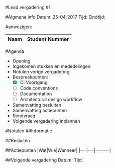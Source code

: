 #Lead vergadering #1

#Algmene info
Datum:		25-04-2017
Tijd:
Eindtijd:

Aanwezigen:

| Naam | Student Nummer |
|--------|--------------|

#Agenda
- Opening
- Ingekomen stukken en mededelingen
- Notulen vorige vergadering
-	Bespreekpunten:
	- [x] CI Voortgang
	- [ ] Code conventions
	- [ ] Documentation
	- [ ] Architectural design workflow
- Samenvatting besluiten
- Samenvatting actiepunten
- Rondvraag
- Volgende vergadering inplannen

#Notulen
##Informatie

##Besluiten

##Actiepunten
|Wat|Wie|Wanneer|
|---|---|-------|

##Volgende vergadering
Datum:
Tijd: